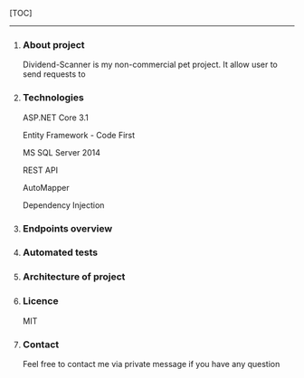 [TOC]

------



1. ### About project

   Dividend-Scanner is my non-commercial pet project. It allow user to send requests to 

2. ### Technologies

   ASP.NET Core 3.1

   Entity Framework - Code First

   MS SQL Server 2014

   REST API

   AutoMapper

   Dependency Injection

3. ### Endpoints overview

4. ### Automated tests

5. ### Architecture of project

6. ### Licence

   MIT

7. ### Contact

   Feel free to contact me via private message if you have any question

